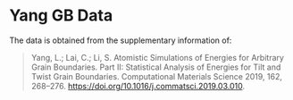 # Yang GB Data
The data is obtained from the supplementary information of:
> Yang, L.; Lai, C.; Li, S. Atomistic Simulations of Energies for Arbitrary Grain Boundaries. Part II: Statistical Analysis of Energies for Tilt and Twist Grain Boundaries. Computational Materials Science 2019, 162, 268–276. https://doi.org/10.1016/j.commatsci.2019.03.010.

